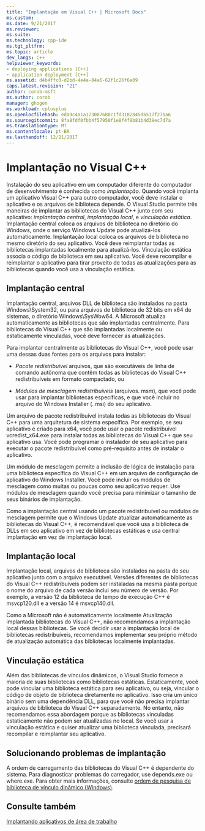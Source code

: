 ```yaml
---
title: "Implantação em Visual C++ | Microsoft Docs"
ms.custom: 
ms.date: 9/21/2017
ms.reviewer: 
ms.suite: 
ms.technology: cpp-ide
ms.tgt_pltfrm: 
ms.topic: article
dev_langs: C++
helpviewer_keywords:
- deploying applications [C++]
- application deployment [C++]
ms.assetid: d4b4ffc0-d2bd-4e4a-84a6-62f1c26f6a09
caps.latest.revision: "21"
author: corob-msft
ms.author: corob
manager: ghogen
ms.workload: cplusplus
ms.openlocfilehash: eda9c4a1a173087688c1fd3182845d6517f27ba6
ms.sourcegitcommit: 8fa8fdf0fbb4f57950f1e8f4f9b81b4d39ec7d7a
ms.translationtype: MT
ms.contentlocale: pt-BR
ms.lasthandoff: 12/21/2017
---
```

# <a name="deployment-in-visual-c"></a>Implantação no Visual C++

Instalação do seu aplicativo em um computador diferente do computador de desenvolvimento é conhecida como *implantação*. Quando você implanta um aplicativo Visual C++ para outro computador, você deve instalar o aplicativo e os arquivos de biblioteca depende. O Visual Studio permite três maneiras de implantar as bibliotecas do Visual C++ junto com seu aplicativo: *implantação central*, *implantação local*, e *vinculação estática*. Implantação central coloca os arquivos de biblioteca no diretório do Windows, onde o serviço Windows Update pode atualizá-los automaticamente. Implantação local coloca os arquivos de biblioteca no mesmo diretório do seu aplicativo. Você deve reimplantar todas as bibliotecas implantadas localmente para atualizá-los. Vinculação estática associa o código de biblioteca em seu aplicativo. Você deve recompilar e reimplantar o aplicativo para tirar proveito de todas as atualizações para as bibliotecas quando você usa a vinculação estática.

## <a name="central-deployment"></a>Implantação central

Implantação central, arquivos DLL de biblioteca são instalados na pasta Windows\System32, ou para arquivos de biblioteca de 32 bits em x64 de sistemas, o diretório Windows\SysWow64. A Microsoft atualiza automaticamente as bibliotecas que são implantadas centralmente. Para bibliotecas do Visual C++ que são implantadas localmente ou estaticamente vinculadas, você deve fornecer as atualizações.

Para implantar centralmente as bibliotecas do Visual C++, você pode usar uma dessas duas fontes para os arquivos para instalar:

- *Pacote redistribuível* arquivos, que são executáveis de linha de comando autônoma que contêm todas as bibliotecas do Visual C++ redistribuíveis em formato compactado, ou

- *Módulos de mesclagem redistribuíveis* (arquivos. msm), que você pode usar para implantar bibliotecas específicas, e que você incluir no arquivo do Windows Installer (. msi) do seu aplicativo.

Um arquivo de pacote redistribuível instala todas as bibliotecas do Visual C++ para uma arquitetura de sistema específica. Por exemplo, se seu aplicativo é criado para x64, você pode usar o pacote redistribuível vcredist_x64.exe para instalar todas as bibliotecas do Visual C++ que seu aplicativo usa. Você pode programar o instalador de seu aplicativo para executar o pacote redistribuível como pré-requisito antes de instalar o aplicativo.

Um módulo de mesclagem permite a inclusão de lógica de instalação para uma biblioteca específica do Visual C++ em um arquivo de configuração de aplicativo do Windows Installer. Você pode incluir os módulos de mesclagem como muitas ou poucas como seu aplicativo requer. Use módulos de mesclagem quando você precisa para minimizar o tamanho de seus binários de implantação.

Como a implantação central usando um pacote redistribuível ou módulos de mesclagem permite que o Windows Update atualizar automaticamente as bibliotecas do Visual C++, é recomendável que você usa a biblioteca de DLLs em seu aplicativo em vez de bibliotecas estáticas e usa central implantação em vez de implantação local.

## <a name="local-deployment"></a>Implantação local

Implantação local, arquivos de biblioteca são instalados na pasta de seu aplicativo junto com o arquivo executável. Versões diferentes de bibliotecas do Visual C++ redistribuíveis podem ser instaladas na mesma pasta porque o nome do arquivo de cada versão inclui seu número de versão. Por exemplo, a versão 12 da biblioteca de tempo de execução C++ é msvcp120.dll e a versão 14 é msvcp140.dll.

Como a Microsoft não é automaticamente localmente Atualização implantada bibliotecas do Visual C++, não recomendamos a implantação local dessas bibliotecas. Se você decidir usar a implantação local de bibliotecas redistribuíveis, recomendamos implementar seu próprio método de atualização automática das bibliotecas localmente implantadas.

## <a name="static-linking"></a>Vinculação estática

Além das bibliotecas de vínculos dinâmicos, o Visual Studio fornece a maioria de suas bibliotecas como bibliotecas estáticas. Estaticamente, você pode vincular uma biblioteca estática para seu aplicativo, ou seja, vincular o código de objeto de biblioteca diretamente no aplicativo. Isso cria um único binário sem uma dependência DLL, para que você não precisa implantar arquivos de biblioteca do Visual C++ separadamente. No entanto, não recomendamos essa abordagem porque as bibliotecas vinculadas estaticamente não podem ser atualizadas no local. Se você usar a vinculação estática e quiser atualizar uma biblioteca vinculada, precisará recompilar e reimplantar seu aplicativo.

## <a name="troubleshooting-deployment-issues"></a>Solucionando problemas de implantação

A ordem de carregamento das bibliotecas do Visual C++ é dependente do sistema. Para diagnosticar problemas do carregador, use depends.exe ou where.exe. Para obter mais informações, consulte [ordem de pesquisa de biblioteca de vínculo dinâmico (Windows)](http://msdn.microsoft.com/library/windows/desktop/ms682586.aspx).

## <a name="see-also"></a>Consulte também

[Implantando aplicativos de área de trabalho](../ide/deploying-native-desktop-applications-visual-cpp.md)